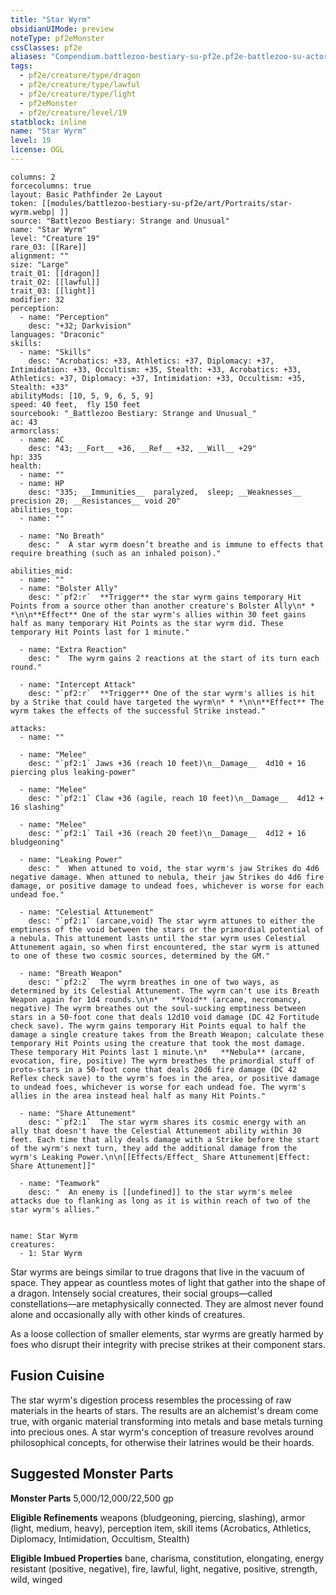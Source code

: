 ```yaml
---
title: "Star Wyrm"
obsidianUIMode: preview
noteType: pf2eMonster
cssClasses: pf2e
aliases: "Compendium.battlezoo-bestiary-su-pf2e.pf2e-battlezoo-su-actors.Actor.DLDm8OdNrwLXf8Bs" 
tags:
  - pf2e/creature/type/dragon
  - pf2e/creature/type/lawful
  - pf2e/creature/type/light
  - pf2eMonster
  - pf2e/creature/level/19
statblock: inline
name: "Star Wyrm"
level: 19
license: OGL
---
```


```statblock
columns: 2
forcecolumns: true
layout: Basic Pathfinder 2e Layout
token: [[modules/battlezoo-bestiary-su-pf2e/art/Portraits/star-wyrm.webp| ]]
source: "Battlezoo Bestiary: Strange and Unusual"
name: "Star Wyrm"
level: "Creature 19"
rare_03: [[Rare]]
alignment: ""
size: "Large"
trait_01: [[dragon]]
trait_02: [[lawful]]
trait_03: [[light]]
modifier: 32
perception:
  - name: "Perception"
    desc: "+32; Darkvision"
languages: "Draconic"
skills:
  - name: "Skills"
    desc: "Acrobatics: +33, Athletics: +37, Diplomacy: +37, Intimidation: +33, Occultism: +35, Stealth: +33, Acrobatics: +33, Athletics: +37, Diplomacy: +37, Intimidation: +33, Occultism: +35, Stealth: +33"
abilityMods: [10, 5, 9, 6, 5, 9]
speed: 40 feet,  fly 150 feet
sourcebook: "_Battlezoo Bestiary: Strange and Unusual_"
ac: 43
armorclass:
  - name: AC
    desc: "43; __Fort__ +36, __Ref__ +32, __Will__ +29"
hp: 335
health:
  - name: ""
  - name: HP
    desc: "335; __Immunities__  paralyzed,  sleep; __Weaknesses__ precision 20; __Resistances__ void 20"
abilities_top:
  - name: ""

  - name: "No Breath"
    desc: "  A star wyrm doesn’t breathe and is immune to effects that require breathing (such as an inhaled poison)."

abilities_mid:
  - name: ""
  - name: "Bolster Ally"
    desc: "`pf2:r`  **Trigger** the star wyrm gains temporary Hit Points from a source other than another creature's Bolster Ally\n* * *\n\n**Effect** One of the star wyrm's allies within 30 feet gains half as many temporary Hit Points as the star wyrm did. These temporary Hit Points last for 1 minute."

  - name: "Extra Reaction"
    desc: "  The wyrm gains 2 reactions at the start of its turn each round."

  - name: "Intercept Attack"
    desc: "`pf2:r`  **Trigger** One of the star wyrm's allies is hit by a Strike that could have targeted the wyrm\n* * *\n\n**Effect** The wyrm takes the effects of the successful Strike instead."

attacks:
  - name: ""

  - name: "Melee"
    desc: "`pf2:1` Jaws +36 (reach 10 feet)\n__Damage__  4d10 + 16 piercing plus leaking-power"

  - name: "Melee"
    desc: "`pf2:1` Claw +36 (agile, reach 10 feet)\n__Damage__  4d12 + 16 slashing"

  - name: "Melee"
    desc: "`pf2:1` Tail +36 (reach 20 feet)\n__Damage__  4d12 + 16 bludgeoning"

  - name: "Leaking Power"
    desc: "  When attuned to void, the star wyrm's jaw Strikes do 4d6 negative damage. When attuned to nebula, their jaw Strikes do 4d6 fire damage, or positive damage to undead foes, whichever is worse for each undead foe."

  - name: "Celestial Attunement"
    desc: "`pf2:1` (arcane,void) The star wyrm attunes to either the emptiness of the void between the stars or the primordial potential of a nebula. This attunement lasts until the star wyrm uses Celestial Attunement again, so when first encountered, the star wyrm is attuned to one of these two cosmic sources, determined by the GM."

  - name: "Breath Weapon"
    desc: "`pf2:2`  The wyrm breathes in one of two ways, as determined by its Celestial Attunement. The wyrm can't use its Breath Weapon again for 1d4 rounds.\n\n*   **Void** (arcane, necromancy, negative) The wyrm breathes out the soul-sucking emptiness between stars in a 50-foot cone that deals 12d10 void damage (DC 42 Fortitude check save). The wyrm gains temporary Hit Points equal to half the damage a single creature takes from the Breath Weapon; calculate these temporary Hit Points using the creature that took the most damage. These temporary Hit Points last 1 minute.\n*   **Nebula** (arcane, evocation, fire, positive) The wyrm breathes the primordial stuff of proto-stars in a 50-foot cone that deals 20d6 fire damage (DC 42 Reflex check save) to the wyrm's foes in the area, or positive damage to undead foes, whichever is worse for each undead foe. The wyrm's allies in the area instead heal half as many Hit Points."

  - name: "Share Attunement"
    desc: "`pf2:1`  The star wyrm shares its cosmic energy with an ally that doesn't have the Celestial Attunement ability within 30 feet. Each time that ally deals damage with a Strike before the start of the wyrm's next turn, they add the additional damage from the wyrm's Leaking Power.\n\n[[Effects/Effect_ Share Attunement|Effect: Share Attunement]]"

  - name: "Teamwork"
    desc: "  An enemy is [[undefined]] to the star wyrm's melee attacks due to flanking as long as it is within reach of two of the star wyrm's allies."
 
```

```encounter-table
name: Star Wyrm
creatures:
  - 1: Star Wyrm
```



Star wyrms are beings similar to true dragons that live in the vacuum of space. They appear as countless motes of light that gather into the shape of a dragon. Intensely social creatures, their social groups—called constellations—are metaphysically connected. They are almost never found alone and occasionally ally with other kinds of creatures.

As a loose collection of smaller elements, star wyrms are greatly harmed by foes who disrupt their integrity with precise strikes at their component stars.

## Fusion Cuisine

The star wyrm's digestion process resembles the processing of raw materials in the hearts of stars. The results are an alchemist's dream come true, with organic material transforming into metals and base metals turning into precious ones. A star wyrm's conception of treasure revolves around philosophical concepts, for otherwise their latrines would be their hoards.

## Suggested Monster Parts

**Monster Parts** 5,000/12,000/22,500 gp

**Eligible Refinements** weapons (bludgeoning, piercing, slashing), armor (light, medium, heavy), perception item, skill items (Acrobatics, Athletics, Diplomacy, Intimidation, Occultism, Stealth)

**Eligible Imbued Properties** bane, charisma, constitution, elongating, energy resistant (positive, negative), fire, lawful, light, negative, positive, strength, wild, winged
